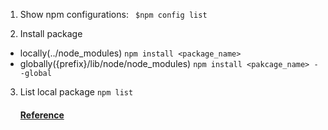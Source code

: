 1. Show npm configurations: ``` $npm config list```

2. Install package 
 * locally(../node_modules) ```npm install <package_name>```
 * globally({prefix}/lib/node/node_modules) ```npm install <pakcage_name> --global```
 
3. List local package ```npm list```

   #### [Reference](https://www.sitepoint.com/beginners-guide-node-package-manager/)
